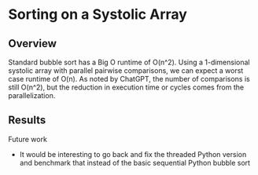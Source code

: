 # Sorting on a Systolic Array

## Overview

Standard bubble sort has a Big O runtime of O(n^2). Using a 1-dimensional systolic array with parallel pairwise comparisons, we can expect a worst case runtime of O(n). As noted by ChatGPT, the number of comparisons is still O(n^2), but the reduction in execution time or cycles comes from the parallelization.

## Results

Future work
- It would be interesting to go back and fix the threaded Python version and benchmark that instead of the basic sequential Python bubble sort

